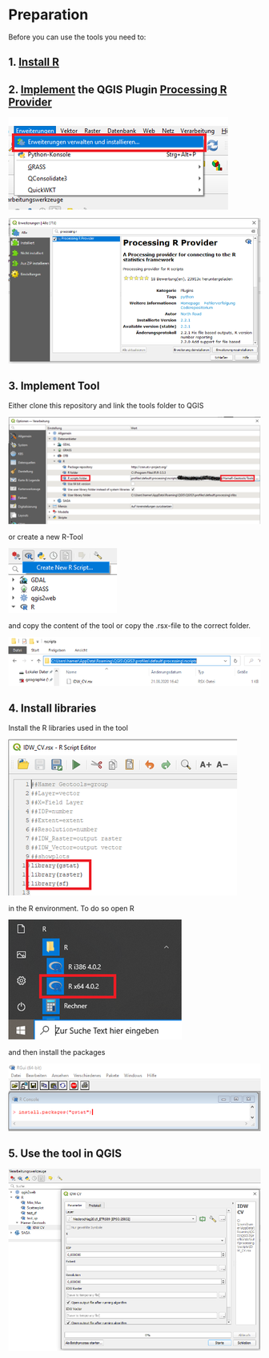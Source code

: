 # Preparation
Before you can use the tools you need to:

## 1. [Install R](https://www.r-project.org/)

## 2. [Implement](https://docs.qgis.org/3.10/en/docs/user_manual/plugins/plugins.html) the QGIS Plugin [Processing R Provider](https://plugins.qgis.org/plugins/processing_r/)

![QGIS Plugin](./img/erweiterung.png)

![Implement QGIS Plugin](./img/erweiterunginstall.png)

## 3. Implement Tool
Either clone this repository and link the tools folder to QGIS

![Link it](./img/addrtools.png)

or create a new R-Tool 

![create a new R-Tool](./img/create_script.png "Create a new R-Tool")

and copy the content of the tool or copy the .rsx-file to the correct folder.

![rscripts folder](./img/rscripts.png "rscripts folder")

## 4. Install libraries

Install the R libraries used in the tool

![libraries in tool](./img/librariesinscript.png)

in the R environment. To do so open R

![open R](./img/openr.png)

and then install the packages

![Install R library](./img/installr.png)


## 5. Use the tool in QGIS

![Use the tool](./img/usage.png)

